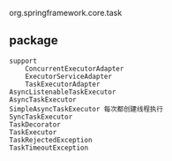 org.springframework.core.task

## package
```
support
    ConcurrentExecutorAdapter
    ExecutorServiceAdapter
    TaskExecutorAdapter
AsyncListenableTaskExecutor
AsyncTaskExecutor
SimpleAsyncTaskExecutor 每次都创建线程执行
SyncTaskExecutor
TaskDecorator
TaskExecutor
TaskRejectedException
TaskTimeoutException
```